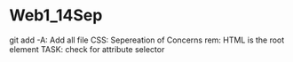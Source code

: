 # Web1_14Sep

git add -A: Add all file
CSS: Sepereation of Concerns
rem: HTML is the root element
TASK: check for attribute selector
